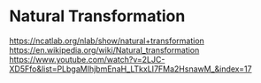 # Natural Transformation

https://ncatlab.org/nlab/show/natural+transformation
https://en.wikipedia.org/wiki/Natural_transformation
https://www.youtube.com/watch?v=2LJC-XD5Ffo&list=PLbgaMIhjbmEnaH_LTkxLI7FMa2HsnawM_&index=17
